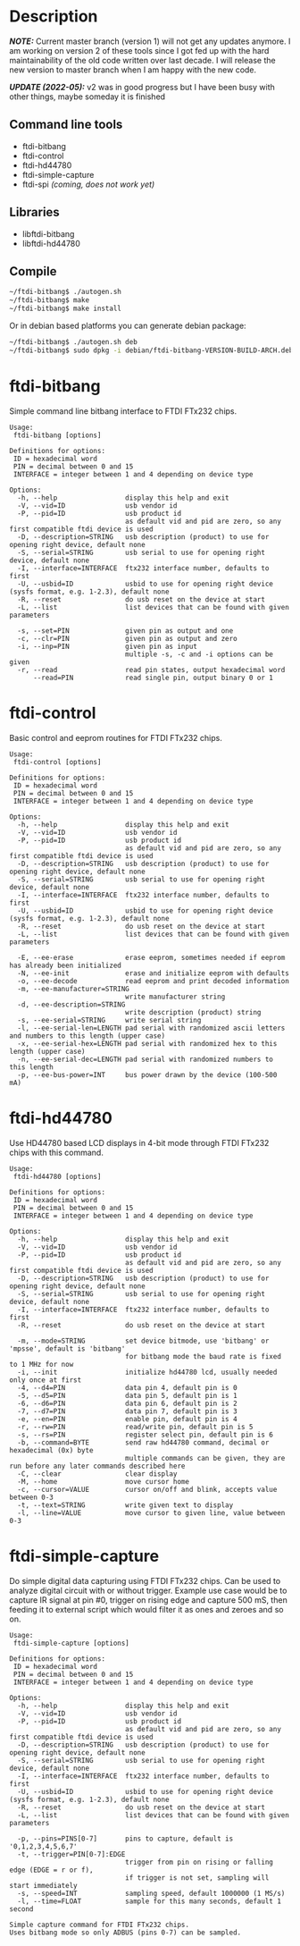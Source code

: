 # Description

***NOTE:*** Current master branch (version 1) will not get any updates anymore. I am working on version 2 of these tools since I got fed up with the hard maintainability of the old code written over last decade. I will release the new version to master branch when I am happy with the new code.

***UPDATE (2022-05):*** v2 was in good progress but I have been busy with other things, maybe someday it is finished

## Command line tools

* ftdi-bitbang
* ftdi-control
* ftdi-hd44780
* ftdi-simple-capture
* ftdi-spi *(coming, does not work yet)*
## Libraries

* libftdi-bitbang
* libftdi-hd44780

## Compile

```sh
~/ftdi-bitbang$ ./autogen.sh
~/ftdi-bitbang$ make
~/ftdi-bitbang$ make install
```

Or in debian based platforms you can generate debian package:

```sh
~/ftdi-bitbang$ ./autogen.sh deb
~/ftdi-bitbang$ sudo dpkg -i debian/ftdi-bitbang-VERSION-BUILD-ARCH.deb
```

# ftdi-bitbang
Simple command line bitbang interface to FTDI FTx232 chips.
```
Usage:
 ftdi-bitbang [options]

Definitions for options:
 ID = hexadecimal word
 PIN = decimal between 0 and 15
 INTERFACE = integer between 1 and 4 depending on device type

Options:
  -h, --help                 display this help and exit
  -V, --vid=ID               usb vendor id
  -P, --pid=ID               usb product id
                             as default vid and pid are zero, so any first compatible ftdi device is used
  -D, --description=STRING   usb description (product) to use for opening right device, default none
  -S, --serial=STRING        usb serial to use for opening right device, default none
  -I, --interface=INTERFACE  ftx232 interface number, defaults to first
  -U, --usbid=ID             usbid to use for opening right device (sysfs format, e.g. 1-2.3), default none
  -R, --reset                do usb reset on the device at start
  -L, --list                 list devices that can be found with given parameters

  -s, --set=PIN              given pin as output and one
  -c, --clr=PIN              given pin as output and zero
  -i, --inp=PIN              given pin as input
                             multiple -s, -c and -i options can be given
  -r, --read                 read pin states, output hexadecimal word
      --read=PIN             read single pin, output binary 0 or 1
```


# ftdi-control
Basic control and eeprom routines for FTDI FTx232 chips.
```
Usage:
 ftdi-control [options]

Definitions for options:
 ID = hexadecimal word
 PIN = decimal between 0 and 15
 INTERFACE = integer between 1 and 4 depending on device type

Options:
  -h, --help                 display this help and exit
  -V, --vid=ID               usb vendor id
  -P, --pid=ID               usb product id
                             as default vid and pid are zero, so any first compatible ftdi device is used
  -D, --description=STRING   usb description (product) to use for opening right device, default none
  -S, --serial=STRING        usb serial to use for opening right device, default none
  -I, --interface=INTERFACE  ftx232 interface number, defaults to first
  -U, --usbid=ID             usbid to use for opening right device (sysfs format, e.g. 1-2.3), default none
  -R, --reset                do usb reset on the device at start
  -L, --list                 list devices that can be found with given parameters

  -E, --ee-erase             erase eeprom, sometimes needed if eeprom has already been initialized
  -N, --ee-init              erase and initialize eeprom with defaults
  -o, --ee-decode            read eeprom and print decoded information
  -m, --ee-manufacturer=STRING
                             write manufacturer string
  -d, --ee-description=STRING
                             write description (product) string
  -s, --ee-serial=STRING     write serial string
  -l, --ee-serial-len=LENGTH pad serial with randomized ascii letters and numbers to this length (upper case)
  -x, --ee-serial-hex=LENGTH pad serial with randomized hex to this length (upper case)
  -n, --ee-serial-dec=LENGTH pad serial with randomized numbers to this length
  -p, --ee-bus-power=INT     bus power drawn by the device (100-500 mA)
```


# ftdi-hd44780
Use HD44780 based LCD displays in 4-bit mode through FTDI FTx232 chips with this command.
```
Usage:
 ftdi-hd44780 [options]

Definitions for options:
 ID = hexadecimal word
 PIN = decimal between 0 and 15
 INTERFACE = integer between 1 and 4 depending on device type

Options:
  -h, --help                 display this help and exit
  -V, --vid=ID               usb vendor id
  -P, --pid=ID               usb product id
                             as default vid and pid are zero, so any first compatible ftdi device is used
  -D, --description=STRING   usb description (product) to use for opening right device, default none
  -S, --serial=STRING        usb serial to use for opening right device, default none
  -I, --interface=INTERFACE  ftx232 interface number, defaults to first
  -R, --reset                do usb reset on the device at start

  -m, --mode=STRING          set device bitmode, use 'bitbang' or 'mpsse', default is 'bitbang'
                             for bitbang mode the baud rate is fixed to 1 MHz for now
  -i, --init                 initialize hd44780 lcd, usually needed only once at first
  -4, --d4=PIN               data pin 4, default pin is 0
  -5, --d5=PIN               data pin 5, default pin is 1
  -6, --d6=PIN               data pin 6, default pin is 2
  -7, --d7=PIN               data pin 7, default pin is 3
  -e, --en=PIN               enable pin, default pin is 4
  -r, --rw=PIN               read/write pin, default pin is 5
  -s, --rs=PIN               register select pin, default pin is 6
  -b, --command=BYTE         send raw hd44780 command, decimal or hexadecimal (0x) byte
                             multiple commands can be given, they are run before any later commands described here
  -C, --clear                clear display
  -M, --home                 move cursor home
  -c, --cursor=VALUE         cursor on/off and blink, accepts value between 0-3
  -t, --text=STRING          write given text to display
  -l, --line=VALUE           move cursor to given line, value between 0-3
```

# ftdi-simple-capture
Do simple digital data capturing using FTDI FTx232 chips.
Can be used to analyze digital circuit with or without trigger.
Example use case would be to capture IR signal at pin #0,
trigger on rising edge and capture 500 mS,
then feeding it to external script which would filter it as ones and zeroes and so on.
```
Usage:
 ftdi-simple-capture [options]

Definitions for options:
 ID = hexadecimal word
 PIN = decimal between 0 and 15
 INTERFACE = integer between 1 and 4 depending on device type

Options:
  -h, --help                 display this help and exit
  -V, --vid=ID               usb vendor id
  -P, --pid=ID               usb product id
                             as default vid and pid are zero, so any first compatible ftdi device is used
  -D, --description=STRING   usb description (product) to use for opening right device, default none
  -S, --serial=STRING        usb serial to use for opening right device, default none
  -I, --interface=INTERFACE  ftx232 interface number, defaults to first
  -U, --usbid=ID             usbid to use for opening right device (sysfs format, e.g. 1-2.3), default none
  -R, --reset                do usb reset on the device at start
  -L, --list                 list devices that can be found with given parameters

  -p, --pins=PINS[0-7]       pins to capture, default is '0,1,2,3,4,5,6,7'
  -t, --trigger=PIN[0-7]:EDGE
                             trigger from pin on rising or falling edge (EDGE = r or f),
                             if trigger is not set, sampling will start immediately
  -s, --speed=INT            sampling speed, default 1000000 (1 MS/s)
  -l, --time=FLOAT           sample for this many seconds, default 1 second

Simple capture command for FTDI FTx232 chips.
Uses bitbang mode so only ADBUS (pins 0-7) can be sampled.

```

